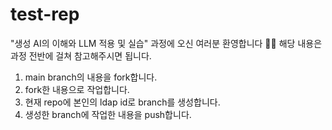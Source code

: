 # test-rep

"생성 AI의 이해와 LLM 적용 및 실습" 과정에 오신 여러분 환영합니다 👋🏻
해당 내용은 과정 전반에 걸쳐 참고해주시면 됩니다.

1. main branch의 내용을 fork합니다.
2. fork한 내용으로 작업합니다.
3. 현재 repo에 본인의 ldap id로 branch를 생성합니다.
4. 생성한 branch에 작업한 내용을 push합니다.
